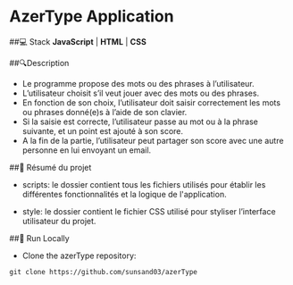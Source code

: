 # AzerType Application

##💻 Stack
**JavaScript** | **HTML** | **CSS**

##🔍Description
* Le programme propose des mots ou des phrases à l’utilisateur.
* L’utilisateur choisit s’il veut jouer avec des mots ou des phrases.
* En fonction de son choix, l’utilisateur doit saisir correctement les mots ou phrases donné(e)s à l’aide de son clavier.
* Si la saisie est correcte, l’utilisateur passe au mot ou à la phrase suivante, et un point est ajouté à son score.
* A la fin de la partie, l’utilisateur peut partager son score avec une autre personne en lui envoyant un email.

##📝 Résumé du projet
- scripts: le dossier contient tous les fichiers utilisés pour établir les différentes fonctionnalités et la logique de l'application. 

- style: le dossier contient le fichier CSS utilisé pour styliser l’interface utilisateur du projet.



##🚀 Run Locally
* Clone the azerType repository:

``git clone https://github.com/sunsand03/azerType``


